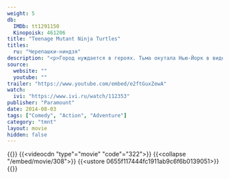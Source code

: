 ```yaml
---
weight: 5
db:
  IMDb: tt1291150
  Kinopoisk: 461206
title: "Teenage Mutant Ninja Turtles"
titles: 
  ru: "Черепашки-ниндзя"
description: "<p>Город нуждается в героях. Тьма окутала Нью-Йорк в виде Шреддера и его зловещего Клана Футов, у которого имеется железный контроль над всеми, от полицейских до политиков. Будущее выглядит мрачным, пока из канализации не поднимается и не раскрывает своё предназначение четвёрка отверженных братьев — Черепашки-ниндзя. Черепашки должны работать вместе с бесстрашным репортёром Эйприл и её саркастическим оператором Верном Фенвиком, чтобы спасти город и разгадать дьявольский план Шреддера.</p>"
source: 
  website: ""
  youtube: ""
trailer: "https://www.youtube.com/embed/e2ftGuxZewA"
watch:
  ivi: "https://www.ivi.ru/watch/112353"
publisher: "Paramount"
date: 2014-08-03
tags: ["Comedy", "Action", "Adventure"]
category: "tmnt"
layout: movie
hidden: false
---
```

{{<players>}}
  {{<videocdn "type"="movie" "code"="322">}}
  {{<collapse "/embed/movie/308">}}
  {{<ustore 0655f117444fc1911ab9c6f6b0139051>}}
{{</players>}}
